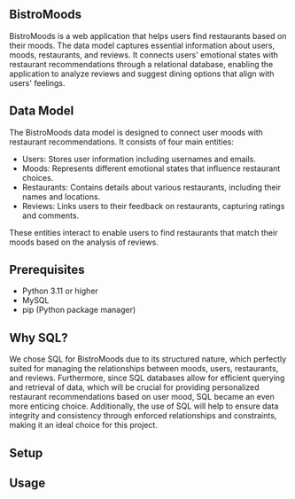 ## BistroMoods

BistroMoods is a web application that helps users find restaurants based on their moods. The data model captures essential information about users, moods, restaurants, and reviews. It connects users' emotional states with restaurant recommendations through a relational database, enabling the application to analyze reviews and suggest dining options that align with users' feelings.

## Data Model

The BistroMoods data model is designed to connect user moods with restaurant recommendations. It consists of four main entities:

- Users: Stores user information including usernames and emails.
- Moods: Represents different emotional states that influence restaurant choices.
- Restaurants: Contains details about various restaurants, including their names and locations.
- Reviews: Links users to their feedback on restaurants, capturing ratings and comments.

These entities interact to enable users to find restaurants that match their moods based on the analysis of reviews.

## Prerequisites
- Python 3.11 or higher
- MySQL
- pip (Python package manager)

## Why SQL?
We chose SQL for BistroMoods due to its structured nature, which perfectly suited for managing the relationships between moods, users, restaurants, and reviews. Furthermore, since SQL databases allow for efficient querying and retrieval of data, which will be crucial for providing personalized restaurant recommendations based on user mood, SQL became an even more enticing choice. Additionally, the use of SQL will help to ensure data integrity and consistency through enforced relationships and constraints, making it an ideal choice for this project.

## Setup

## Usage 


